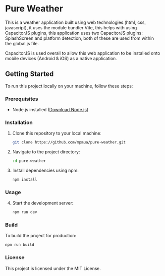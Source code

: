 # Pure Weather

This is a weather application built using web technologies (html, css, javascript), it uses the module bundler Vite, this helps with using CapacitorJS plugins, this application uses two CapacitorJS plugins: SplashScreen and platform detection, both of these are used from within the global.js file.

CapacitorJS is used overall to allow this web application to be installed onto mobile devices (Android & iOS) as a native application.

## Getting Started

To run this project locally on your machine, follow these steps:

### Prerequisites

- Node.js installed ([Download Node.js](https://nodejs.org/))

### Installation

1. Clone this repository to your local machine:

   ```bash
   git clone https://github.com/mpmua/pure-weather.git
   ```

2. Navigate to the project directory:

   ```bash
   cd pure-weather
   ```

3. Install dependencies using npm:

   ```bash
   npm install
   ```

### Usage

4. Start the development server:

   ```bash
   npm run dev
   ```

### Build

To build the project for production:

```bash
npm run build
```

### License

This project is licensed under the MIT License.
